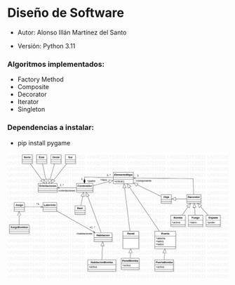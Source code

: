 # Diseño de Software

- Autor: Alonso Illán Martínez del Santo

- Versión: Python 3.11

### Algoritmos implementados:
  - Factory Method
  - Composite
  - Decorator
  - Iterator
  - Singleton

### Dependencias a instalar:
  - pip install pygame

![StarUML FM](https://github.com/developwannabe/laberintoPython/blob/main/Entrega2.jpg?raw=true)
